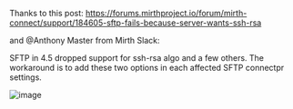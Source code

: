 Thanks to this post: https://forums.mirthproject.io/forum/mirth-connect/support/184605-sftp-fails-because-server-wants-ssh-rsa

and @Anthony Master from Mirth Slack:

SFTP in 4.5 dropped support for ssh-rsa algo and a few others. The workaround is to add these two options in each affected SFTP connectpr settings.

![image](https://github.com/pacmano1/Mirth-Snippets/assets/44065187/bf0874a8-22ac-4246-a92c-17340a7aff98)
